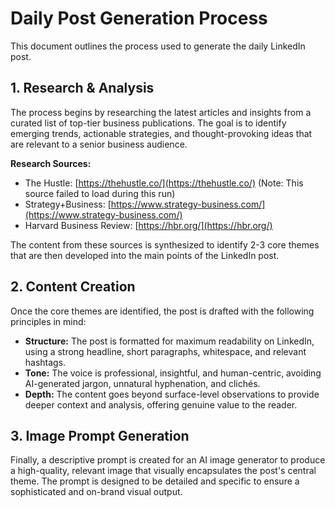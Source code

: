 # Daily Post Generation Process

This document outlines the process used to generate the daily LinkedIn post.

## 1. Research & Analysis

The process begins by researching the latest articles and insights from a curated list of top-tier business publications. The goal is to identify emerging trends, actionable strategies, and thought-provoking ideas that are relevant to a senior business audience.

**Research Sources:**
- The Hustle: [https://thehustle.co/](https://thehustle.co/) (Note: This source failed to load during this run)
- Strategy+Business: [https://www.strategy-business.com/](https://www.strategy-business.com/)
- Harvard Business Review: [https://hbr.org/](https://hbr.org/)

The content from these sources is synthesized to identify 2-3 core themes that are then developed into the main points of the LinkedIn post.

## 2. Content Creation

Once the core themes are identified, the post is drafted with the following principles in mind:
- **Structure:** The post is formatted for maximum readability on LinkedIn, using a strong headline, short paragraphs, whitespace, and relevant hashtags.
- **Tone:** The voice is professional, insightful, and human-centric, avoiding AI-generated jargon, unnatural hyphenation, and clichés.
- **Depth:** The content goes beyond surface-level observations to provide deeper context and analysis, offering genuine value to the reader.

## 3. Image Prompt Generation

Finally, a descriptive prompt is created for an AI image generator to produce a high-quality, relevant image that visually encapsulates the post's central theme. The prompt is designed to be detailed and specific to ensure a sophisticated and on-brand visual output.